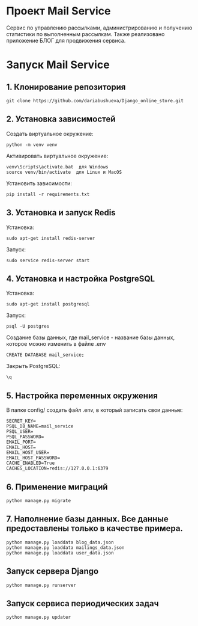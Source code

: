 # Проект Mail Service
Сервис по управлению рассылками, администрированию и получению статистики по выполненным рассылкам. Также реализовано приложение БЛОГ для продвижения сервиса.

# Запуск Mail Service
## 1. Клонирование репозитория
```commandline
git clone https://github.com/dariabushueva/Django_online_store.git
```
## 2. Установка зависимостей
Создать виртуальное окружение:
```commandline
python -m venv venv
```
Активировать виртуальное окружение:
```commandline
venv\Scripts\activate.bat  для Windows
source venv/bin/activate  для Linux и MacOS
```
Установить зависимости:
```commandline
pip install -r requirements.txt
```

## 3. Установка и запуск Redis
Установка:
```commandline
sudo apt-get install redis-server
```
Запуск:
```commandline
sudo service redis-server start
```

## 4. Установка и настройка PostgreSQL
Установка:
```commandline
sudo apt-get install postgresql
```
Запуск:
```commandline
psql -U postgres
```
Создание базы данных, где mail_service - название базы данных, которое можно изменить в файле .env
```commandline
CREATE DATABASE mail_service;
```
Закрыть PostgreSQL:
```commandline
\q
```
## 5. Настройка переменных окружения
В папке config/ создать файл .env, в который записать свои данные:
```commandline
SECRET_KEY=
PSQL_DB_NAME=mail_service
PSQL_USER=
PSQL_PASSWORD=
EMAIL_PORT=
EMAIL_HOST=
EMAIL_HOST_USER=
EMAIL_HOST_PASSWORD=
CACHE_ENABLED=True
CACHES_LOCATION=redis://127.0.0.1:6379
```

## 6. Применение миграций
```commandline
python manage.py migrate
```

## 7. Наполнение базы данных. Все данные предоставлены только в качестве примера.
```commandline
python manage.py loaddata blog_data.json
python manage.py loaddata mailings_data.json
python manage.py loaddata user_data.json
```

## Запуск сервера Django
```commandline
python manage.py runserver
```

## Запуск сервиса периодических задач
```commandline
python manage.py updater 
```
